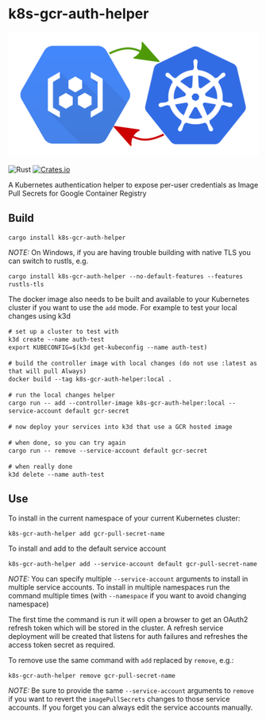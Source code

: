 # k8s-gcr-auth-helper

![Logo](images/logo.svg)

![Rust](https://github.com/stephenc/k8s-gcr-auth-helper/workflows/Rust/badge.svg)  [![Crates.io](https://img.shields.io/crates/v/k8s-gcr-auth-helper.svg)](https://crates.io/crates/k8s-gcr-auth-helper)

A Kubernetes authentication helper to expose per-user credentials as Image Pull Secrets for Google Container Registry

## Build



```
cargo install k8s-gcr-auth-helper
```

*NOTE:* On Windows, if you are having trouble building with native TLS you can switch to rustls, e.g.

```
cargo install k8s-gcr-auth-helper --no-default-features --features rustls-tls
```                                                   

The docker image also needs to be built and available to your Kubernetes cluster if you want to use the `add` mode. For example to test your local changes using k3d

```                        
# set up a cluster to test with
k3d create --name auth-test
export KUBECONFIG=$(k3d get-kubeconfig --name auth-test)

# build the controller image with local changes (do not use :latest as that will pull Always)
docker build --tag k8s-gcr-auth-helper:local .                                               

# run the local changes helper
cargo run -- add --controller-image k8s-gcr-auth-helper:local --service-account default gcr-secret

# now deploy your services into k3d that use a GCR hosted image

# when done, so you can try again
cargo run -- remove --service-account default gcr-secret

# when really done
k3d delete --name auth-test
```

## Use

To install in the current namespace of your current Kubernetes cluster:

```
k8s-gcr-auth-helper add gcr-pull-secret-name
```                                                                    

To install and add to the default service account

```
k8s-gcr-auth-helper add --service-account default gcr-pull-secret-name
```                                                                    

*NOTE:* You can specify multiple `--service-account` arguments to install in multiple service accounts. To install in multiple namespaces run the command multiple times (with `--namespace` if you want to avoid changing namespace)

The first time the command is run it will open a browser to get an OAuth2 refresh token which will be stored in the cluster. 
A refresh service deployment will be created that listens for auth failures and refreshes the access token secret as required.

To remove use the same command with `add` replaced by `remove`, e.g.:

```
k8s-gcr-auth-helper remove gcr-pull-secret-name
```     

*NOTE:* Be sure to provide the same `--service-account` arguments to `remove` if you want to revert the `imagePullSecrets` changes to those service accounts. If you forget you can always edit the service accounts manually. 
